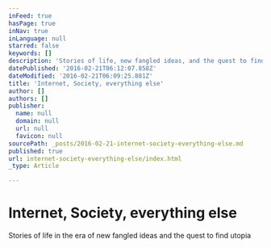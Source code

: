 ```yaml
---
inFeed: true
hasPage: true
inNav: true
inLanguage: null
starred: false
keywords: []
description: 'Stories of life, new fangled ideas, and the quest to find utopia '
datePublished: '2016-02-21T06:12:07.858Z'
dateModified: '2016-02-21T06:09:25.881Z'
title: 'Internet, Society, everything else'
author: []
authors: []
publisher:
  name: null
  domain: null
  url: null
  favicon: null
sourcePath: _posts/2016-02-21-internet-society-everything-else.md
published: true
url: internet-society-everything-else/index.html
_type: Article

---
```

# Internet, Society, everything else

Stories of life in the era of new fangled ideas and the quest to find utopia